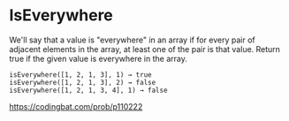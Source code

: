 # IsEverywhere
We'll say that a value is "everywhere" in an array if for every pair of adjacent elements in the array, at least one of the pair is that value. Return true if the given value is everywhere in the array.
```
isEverywhere([1, 2, 1, 3], 1) → true
isEverywhere([1, 2, 1, 3], 2) → false
isEverywhere([1, 2, 1, 3, 4], 1) → false
```
https://codingbat.com/prob/p110222